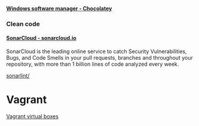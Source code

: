 #### [Windows software manager - Chocolatey](https://community.chocolatey.org/)

### Clean code
#### [SonarCloud - sonarcloud.io](https://sonarcloud.io/welcome)
SonarCloud is the leading online service to catch Security Vulnerabilities, Bugs, and Code Smells in your pull requests, branches and throughout your repository, with more than 1 billion lines of code analyzed every week.
  
[sonarlint/](https://www.sonarsource.com/products/sonarlint/)

# Vagrant
[Vagrant virtual boxes](https://app.vagrantup.com/boxes/search)